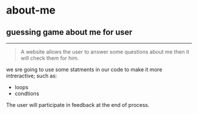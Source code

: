 # about-me
## guessing game about me for user
----
>A website allows the user to answer some questions about me then it will check them for him.

we  sre going to use some statments in our code to make it more intreractive; such as: 
* loops 
* condtions

The user will participate in feedback at the end of process.

